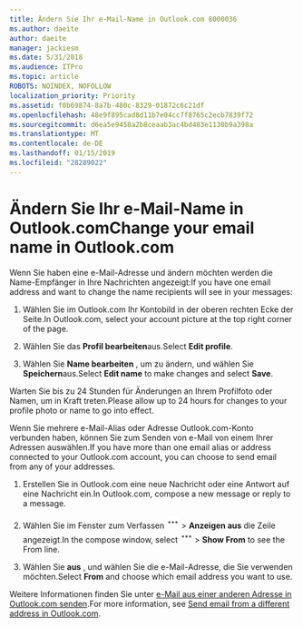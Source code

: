 ```yaml
---
title: Ändern Sie Ihr e-Mail-Name in Outlook.com 8000036
ms.author: daeite
author: daeite
manager: jackiesm
ms.date: 5/31/2018
ms.audience: ITPro
ms.topic: article
ROBOTS: NOINDEX, NOFOLLOW
localization_priority: Priority
ms.assetid: f0b69874-8a7b-480c-8329-01872c6c21df
ms.openlocfilehash: 48e9f895cad8d11b7e04cc7f8765c2ecb7839f72
ms.sourcegitcommit: d6ea5e9458a2b8ceaab3ac4bd483e1130b9a398a
ms.translationtype: MT
ms.contentlocale: de-DE
ms.lasthandoff: 01/15/2019
ms.locfileid: "28289022"
---
```

# <a name="change-your-email-name-in-outlookcom"></a><span data-ttu-id="df02f-102">Ändern Sie Ihr e-Mail-Name in Outlook.com</span><span class="sxs-lookup"><span data-stu-id="df02f-102">Change your email name in Outlook.com</span></span>

<span data-ttu-id="df02f-103">Wenn Sie haben eine e-Mail-Adresse und ändern möchten werden die Name-Empfänger in Ihre Nachrichten angezeigt:</span><span class="sxs-lookup"><span data-stu-id="df02f-103">If you have one email address and want to change the name recipients will see in your messages:</span></span>
  
1. <span data-ttu-id="df02f-104">Wählen Sie im Outlook.com Ihr Kontobild in der oberen rechten Ecke der Seite.</span><span class="sxs-lookup"><span data-stu-id="df02f-104">In Outlook.com, select your account picture at the top right corner of the page.</span></span>
    
2. <span data-ttu-id="df02f-105">Wählen Sie das **Profil bearbeiten**aus.</span><span class="sxs-lookup"><span data-stu-id="df02f-105">Select **Edit profile**.</span></span> 
    
3. <span data-ttu-id="df02f-106">Wählen Sie **Name bearbeiten** , um zu ändern, und wählen Sie **Speichern**aus.</span><span class="sxs-lookup"><span data-stu-id="df02f-106">Select **Edit name** to make changes and select **Save**.</span></span> 
    
<span data-ttu-id="df02f-107">Warten Sie bis zu 24 Stunden für Änderungen an Ihrem Profilfoto oder Namen, um in Kraft treten.</span><span class="sxs-lookup"><span data-stu-id="df02f-107">Please allow up to 24 hours for changes to your profile photo or name to go into effect.</span></span>
  
<span data-ttu-id="df02f-108">Wenn Sie mehrere e-Mail-Alias oder Adresse Outlook.com-Konto verbunden haben, können Sie zum Senden von e-Mail von einem Ihrer Adressen auswählen.</span><span class="sxs-lookup"><span data-stu-id="df02f-108">If you have more than one email alias or address connected to your Outlook.com account, you can choose to send email from any of your addresses.</span></span>
  
1. <span data-ttu-id="df02f-109">Erstellen Sie in Outlook.com eine neue Nachricht oder eine Antwort auf eine Nachricht ein.</span><span class="sxs-lookup"><span data-stu-id="df02f-109">In Outlook.com, compose a new message or reply to a message.</span></span>
    
2. <span data-ttu-id="df02f-p101">Wählen Sie im Fenster zum Verfassen ![mehr der Gruppe Aktionen Symbol. ](media/b97ea7cd-eeb0-49c5-a564-7ca2d2e33909.png) \> **Anzeigen aus** die Zeile angezeigt.</span><span class="sxs-lookup"><span data-stu-id="df02f-p101">In the compose window, select ![The More group actions icon.](media/b97ea7cd-eeb0-49c5-a564-7ca2d2e33909.png) \> **Show From** to see the From line.</span></span> 
    
3. <span data-ttu-id="df02f-112">Wählen Sie **aus** , und wählen Sie die e-Mail-Adresse, die Sie verwenden möchten.</span><span class="sxs-lookup"><span data-stu-id="df02f-112">Select **From** and choose which email address you want to use.</span></span> 
    
<span data-ttu-id="df02f-113">Weitere Informationen finden Sie unter [e-Mail aus einer anderen Adresse in Outlook.com senden](https://go.microsoft.com/fwlink/p/?linkid=2001701&amp;clcid=0x409).</span><span class="sxs-lookup"><span data-stu-id="df02f-113">For more information, see [Send email from a different address in Outlook.com](https://go.microsoft.com/fwlink/p/?linkid=2001701&amp;clcid=0x409).</span></span>
  

